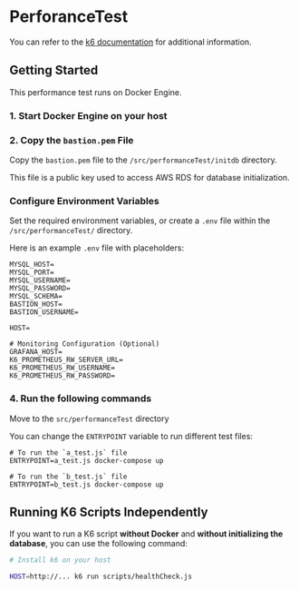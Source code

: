 # PerforanceTest

You can refer to the [k6 documentation](https://k6.io/) for additional information.

## Getting Started

This performance test runs on Docker Engine.

### 1. Start Docker Engine on your host

### 2. Copy the `bastion.pem` File

Copy the `bastion.pem` file to the `/src/performanceTest/initdb` directory. 

This file is a public key used to access AWS RDS for database initialization.

###  Configure Environment Variables

Set the required environment variables, or create a `.env` file within the `/src/performanceTest/` directory.

Here is an example `.env` file with placeholders:

```dotenv
MYSQL_HOST=
MYSQL_PORT=
MYSQL_USERNAME=
MYSQL_PASSWORD=
MYSQL_SCHEMA=
BASTION_HOST=
BASTION_USERNAME=

HOST=

# Monitoring Configuration (Optional)
GRAFANA_HOST=
K6_PROMETHEUS_RW_SERVER_URL=
K6_PROMETHEUS_RW_USERNAME=
K6_PROMETHEUS_RW_PASSWORD=
```

### 4. Run the following commands


Move to the `src/performanceTest` directory

You can change the `ENTRYPOINT` variable to run different test files:


```shell 
# To run the `a_test.js` file
ENTRYPOINT=a_test.js docker-compose up

# To run the `b_test.js` file
ENTRYPOINT=b_test.js docker-compose up
```


## Running K6 Scripts Independently

If you want to run a K6 script **without Docker** and **without initializing the database**, you can use the following command:


```sh
# Install k6 on your host

HOST=http://... k6 run scripts/healthCheck.js
```
